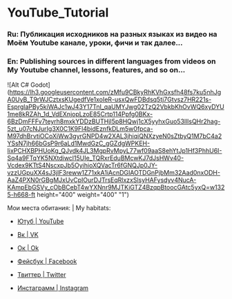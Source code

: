 # YouTube_Tutorial
### Ru: Публикация исходников на разных языках из видео на Моём Youtube канале, уроки, фичи и так далее... 
### En: Publishing sources in different languages from videos on My Youtube channel, lessons, features, and so on...


![Alt C# Godot](https://lh3.googleusercontent.com/zMfu9CBkyRhKVhGxsfh48fs7ku5nhJgA0UyB_T9rWJCztxsKUgedfVe1xoIeR-usxQwFDBdsq5tj7Gtvsz7HR221s-EsprglaPBy5kiWAJc1wJ43Y17TnI_qaUMYJwg02TzQ2VbkbKhOvWQ6xyDYU1me8kRZAh_1d_VdEXnjopLzoE85Crtp114Ppfg0BKx-6BzDmFFFv7teyrh8mxkYDDzBUTHjI5p8HQwj1cX5yyhxGuo53lllsQHr2hag-5zt_u07cNJurIg3X0C1K9Fl4bidEznfkDLm5w0fpca-M97dhBrvtiOCoXiWw3gyrGNPD4w2XAL3jhiqiQNXzyeN0sZtbyQ1M7bC4a2YSsN7jh66bGsP9r6aLd1MwdGzC_gGZdgWPKEH-IixPCHXBPHUoKg_QJvdk4JL3MgpRvMpyL77wf09aaS8ehYtJp1Hf3PhhU6I-Sq4a9FTqYK5NXtdiwcl15UIe_TQRxrEduBMcwKJ7dJsHWv40-Vcdex9KTtS4NscxpJb5OyihioXQVacTr6fGNQJp0JY-vzzUGpuXX4sJ3jIF3reww1Z71xkA1iAcnDGIAOTDGnPjbMm32Aad0nxODH-AaZ4PXN0rGBgMJxUvCpIOurDJTrsEqRlxzxSlsyHAFysdyv4NucA-KAmpEbGSVy_cObBCebT4wYXNnr9MJTKiGTZ4BzqpBtoocGAtc5yxQ=w1325-h668-ft height="400" weight="400" "1")



Мои места обитания: | My habitats: 
* [Ютуб | YouTube](https://www.youtube.com/channel/UCkJViaw0-xsDvbTQRTu4OMA)

* [Вк | VK](https://vk.com/drakon.hackers)

* [Ок | Ok](https://ok.ru/varion.drakon)

* [Фейсбук | Facebook](https://facebook.com/varion.drakon)

* [Твиттер | Twitter](https://twitter.com/VrDrakon)

* [Инстаграмм | Instagram](https://www.instagram.com/varion.drakon)
